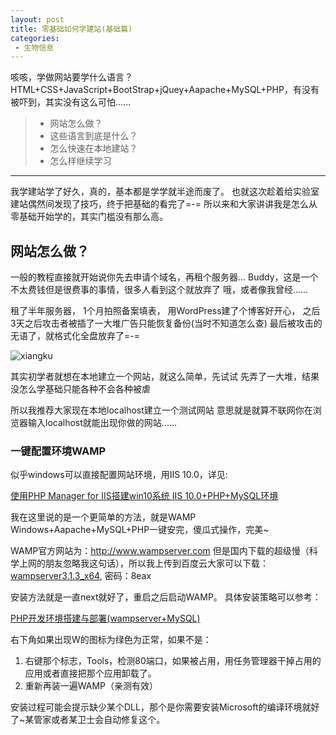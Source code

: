 ```yaml
---
layout: post
title: 零基础如何学建站(基础篇)
categories:
 - 生物信息
---
```


咳咳，学做网站要学什么语言？HTML+CSS+JavaScript+BootStrap+jQuey+Aapache+MySQL+PHP，有没有被吓到，其实没有这么可怕......
>* 网站怎么做？
>* 这些语言到底是什么？
>* 怎么快速在本地建站？
>* 怎么样继续学习

***

我学建站学了好久，真的，基本都是学学就半途而废了。
也就这次趁着给实验室建站偶然间发现了技巧，终于把基础的看完了=-=
所以来和大家讲讲我是怎么从零基础开始学的，其实门槛没有那么高。

## 网站怎么做？ ##

一般的教程直接就开始说你先去申请个域名，再租个服务器...
Buddy，这是一个不太费钱但是很费事的事情，很多人看到这个就放弃了
哦，或者像我曾经......

租了半年服务器，
1个月拍照备案填表，
用WordPress建了个博客好开心，
之后3天之后攻击者被插了一大堆广告只能恢复备份(当时不知道怎么查)
最后被攻击的无语了，就格式化全盘放弃了=-=

![xiangku](http://ow1kvhtif.bkt.clouddn.com/chaoweiquxiangku.jpg)

其实初学者就想在本地建立一个网站，就这么简单，先试试
先弄了一大堆，结果没怎么学基础只能各种不会各种被虐

所以我推荐大家现在本地localhost建立一个测试网站
意思就是就算不联网你在浏览器输入localhost就能出现你做的网站......

### 一键配置环境WAMP ###

似乎windows可以直接配置网站环境，用IIS 10.0，详见: 

<font color=#ff0000> [使用PHP Manager for IIS搭建win10系统 IIS 10.0+PHP+MySQL环境](http://www.yishimei.cn/website/701.html) </font> 

我在这里说的是一个更简单的方法，就是WAMP
Windows+Aapache+MySQL+PHP一键安完，傻瓜式操作，完美~

WAMP官方网站为：http://www.wampserver.com
但是国内下载的超级慢（科学上网的朋友忽略我这句话），所以我上传到百度云大家可以下载：
[wampserver3.1.3_x64](https://pan.baidu.com/s/1z9IOhPTDXb21HmDd9cb3ZQ), 密码：8eax

安装方法就是一直next就好了，重启之后启动WAMP。
具体安装策略可以参考：

<font color=#ff0000> [PHP开发环境搭建与部署(wampserver+MySQL)](https://www.w3cschool.cn/phpwmpsql/) </font> 

右下角如果出现W的图标为绿色为正常，如果不是：

1. 右键那个标志，Tools，检测80端口，如果被占用，用任务管理器干掉占用的应用或者直接把那个应用卸载了。
2. 重新再装一遍WAMP（亲测有效）

安装过程可能会提示缺少某个DLL，那个是你需要安装Microsoft的编译环境就好了~某管家或者某卫士会自动修复这个。